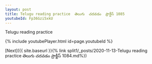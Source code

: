 ```yaml
---
layout: post
title: Telugu reading practice  తెలుగు  చదవడం  ప్రాక్టీస్ 1085
youtubeId: Fp36Gzi5xkU
---
```

 
 
Telugu reading practice
 
 
 
 
 


{% include youtubePlayer.html id=page.youtubeId %}
 
[Next]({{ site.baseurl }}{% link  split1/_posts/2020-11-13-Telugu reading practice  తెలుగు  చదవడం  ప్రాక్టీస్ 1084.md%})
 
